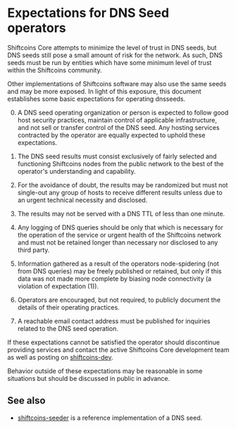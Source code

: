 Expectations for DNS Seed operators
====================================

Shiftcoins Core attempts to minimize the level of trust in DNS seeds,
but DNS seeds still pose a small amount of risk for the network.
As such, DNS seeds must be run by entities which have some minimum
level of trust within the Shiftcoins community.

Other implementations of Shiftcoins software may also use the same
seeds and may be more exposed. In light of this exposure, this
document establishes some basic expectations for operating dnsseeds.

0. A DNS seed operating organization or person is expected to follow good
host security practices, maintain control of applicable infrastructure,
and not sell or transfer control of the DNS seed. Any hosting services
contracted by the operator are equally expected to uphold these expectations.

1. The DNS seed results must consist exclusively of fairly selected and
functioning Shiftcoins nodes from the public network to the best of the
operator's understanding and capability.

2. For the avoidance of doubt, the results may be randomized but must not
single-out any group of hosts to receive different results unless due to an
urgent technical necessity and disclosed.

3. The results may not be served with a DNS TTL of less than one minute.

4. Any logging of DNS queries should be only that which is necessary
for the operation of the service or urgent health of the Shiftcoins
network and must not be retained longer than necessary nor disclosed
to any third party.

5. Information gathered as a result of the operators node-spidering
(not from DNS queries) may be freely published or retained, but only
if this data was not made more complete by biasing node connectivity
(a violation of expectation (1)).

6. Operators are encouraged, but not required, to publicly document the
details of their operating practices.

7. A reachable email contact address must be published for inquiries
related to the DNS seed operation.

If these expectations cannot be satisfied the operator should
discontinue providing services and contact the active Shiftcoins
Core development team as well as posting on
[shiftcoins-dev](https://groups.google.com/forum/#!forum/shiftcoins-dev).

Behavior outside of these expectations may be reasonable in some
situations but should be discussed in public in advance.

See also
----------
- [shiftcoins-seeder](https://github.com/pooler/shiftcoins-seeder) is a reference implementation of a DNS seed.

